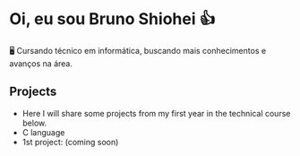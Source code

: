 # Oi, eu sou Bruno Shiohei 👍

🖥️ Cursando técnico em informática, buscando mais conhecimentos e avanços na área.

## Projects
- Here I will share some projects from my first year in the technical course below.
- C language
- 1st project: (coming soon)

<!---
shioheii/shioheii is a ✨ special ✨ repository because its `README.md` (this file) appears on your GitHub profile.
You can click the Preview link to take a look at your changes.
--->
